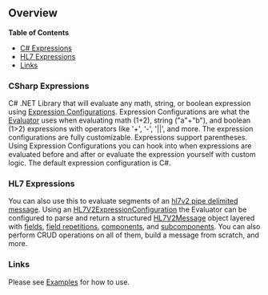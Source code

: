 ## Overview

**Table of Contents**
- [C# Expressions](#csharp-expressions)
- [HL7 Expressions](#hl7-expressions)
- [Links](#links)

### CSharp Expressions

C# .NET Library that will evaluate any math, string, or boolean expression using [Expression Configurations](ExpressionConfigurations.html). Expression Configurations are what the [Evaluator](../api/ExpressionEvaluatorForDotNet.Evaluator.html) uses when evaluating math (1+2), string ("a"+"b"), and boolean (1>2) expressions with operators like '+', '-', '||', and more. The expression configurations are fully customizable. Expressions support parentheses. Using Expression Configurations you can hook into when expressions are evaluated before and after or evaluate the expression yourself with custom logic. The default expression configuration is C#. 

### HL7 Expressions

You can also use this to evaluate segments of an [hl7v2 pipe delimited message](https://en.wikipedia.org/wiki/Health_Level_7). Using an [HL7V2ExpressionConfiguration](../api/ExpressionEvaluatorForDotNet.HL7V2ExpressionConfiguration.html) the Evaluator can be configured to parse and return a structured [HL7V2Message](../api/ExpressionEvaluatorForDotNet.HL7V2Message.html) object layered with [fields](../api/ExpressionEvaluatorForDotNet.HL7V2Field.html), [field repetitions](../api/ExpressionEvaluatorForDotNet.HL7V2FieldRepetition.html), [components](../api/ExpressionEvaluatorForDotNet.HL7V2Component.html), and [subcomponents](../api/ExpressionEvaluatorForDotNet.HL7V2SubComponent.html). You can also perform CRUD operations on all of them, build a message from scratch, and more.

### Links

Please see [Examples](Examples.html) for how to use.